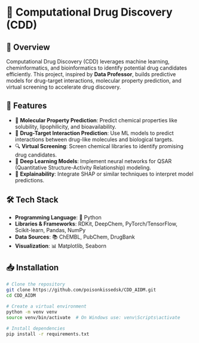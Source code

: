 # 🧪 Computational Drug Discovery (CDD)

## 🔬 Overview
Computational Drug Discovery (CDD) leverages machine learning, cheminformatics, and bioinformatics to identify potential drug candidates efficiently. This project, inspired by **Data Professor**, builds predictive models for drug-target interactions, molecular property prediction, and virtual screening to accelerate drug discovery.

## 🚀 Features
- 🏺 **Molecular Property Prediction**: Predict chemical properties like solubility, lipophilicity, and bioavailability.
- 🎯 **Drug-Target Interaction Prediction**: Use ML models to predict interactions between drug-like molecules and biological targets.
- 🔍 **Virtual Screening**: Screen chemical libraries to identify promising drug candidates.
- 🤖 **Deep Learning Models**: Implement neural networks for QSAR (Quantitative Structure-Activity Relationship) modeling.
- 🧐 **Explainability**: Integrate SHAP or similar techniques to interpret model predictions.

## 🛠 Tech Stack
- **Programming Language**: 🐍 Python
- **Libraries & Frameworks**: RDKit, DeepChem, PyTorch/TensorFlow, Scikit-learn, Pandas, NumPy
- **Data Sources**: 📚 ChEMBL, PubChem, DrugBank
- **Visualization**: 📊 Matplotlib, Seaborn

## 📥 Installation
```bash
# Clone the repository
git clone https://github.com/poisonkissedsk/CDD_AIDM.git
cd CDD_AIDM

# Create a virtual environment
python -m venv venv
source venv/bin/activate  # On Windows use: venv\Scripts\activate

# Install dependencies
pip install -r requirements.txt

